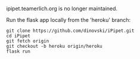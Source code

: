 ipipet.teamerlich.org is no longer maintained.

Run the flask app locally from the 'heroku' branch:

```
git clone https://github.com/dinovski/iPipet.git
cd iPipet
git fetch origin
git checkout -b heroku origin/heroku
flask run
```
